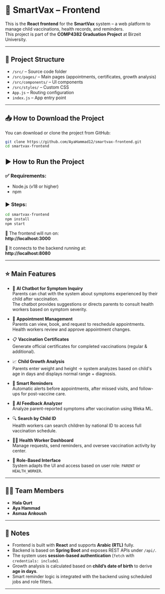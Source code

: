 
# 💉 SmartVax – Frontend

This is the **React frontend** for the **SmartVax** system – a web platform to manage child vaccinations, health records, and reminders.  
This project is part of the **COMP4382 Graduation Project** at Birzeit University.

---

## 📁 Project Structure

- `/src/` – Source code folder  
- `/src/pages/` – Main pages (appointments, certificates, growth analysis)  
- `/src/components/` – UI components  
- `/src/styles/` – Custom CSS  
- `App.js` – Routing configuration  
- `index.js` – App entry point

---
## 📥 How to Download the Project

You can download or clone the project from GitHub:

```bash
git clone https://github.com/AyaHammad12/smartvax-frontend.git
cd smartvax-frontend
```

## ▶️ How to Run the Project

### ✅ Requirements:
- Node.js (v18 or higher)
- npm

### ▶️ Steps:

```bash
cd smartvax-frontend
npm install
npm start
```

🔗 The frontend will run on:  
**http://localhost:3000**

🔗 It connects to the backend running at:  
**http://localhost:8080**

---

## ⭐ Main Features

- 💬 **AI Chatbot for Symptom Inquiry**  
  Parents can chat with the system about symptoms experienced by their child after vaccination.  
  The chatbot provides suggestions or directs parents to consult health workers based on symptom severity.


- 📅 **Appointment Management**  
  Parents can view, book, and request to reschedule appointments.  
  Health workers review and approve appointment changes.

- 📋 **Vaccination Certificates**  
  Generate official certificates for completed vaccinations (regular & additional).

- 📈 **Child Growth Analysis**  
  Parents enter weight and height → system analyzes based on child's age in days and displays normal range + diagnosis.

- 🔔 **Smart Reminders**  
  Automatic alerts before appointments, after missed visits, and follow-ups for post-vaccine care.

- 🤖 **AI Feedback Analyzer**  
  Analyze parent-reported symptoms after vaccination using Weka ML.

- 🔍 **Search by Child ID**  
  Health workers can search children by national ID to access full vaccination schedule.

- 🧑‍⚕️ **Health Worker Dashboard**  
  Manage requests, send reminders, and oversee vaccination activity by center.

- 🔐 **Role-Based Interface**  
  System adapts the UI and access based on user role: `PARENT` or `HEALTH_WORKER`.

---

## 👩‍💻 Team Members

- **Hala Qurt** 
- **Aya Hammad** 
- **Asmaa Ankoush** 

---

## 📄 Notes

- Frontend is built with **React** and supports **Arabic (RTL)** fully.  
- Backend is based on **Spring Boot** and exposes REST APIs under `/api/`.  
- The system uses **session-based authentication** (`fetch` with `credentials: include`).  
- Growth analysis is calculated based on **child’s date of birth** to derive **age in days**.  
- Smart reminder logic is integrated with the backend using scheduled jobs and role filters.

---
